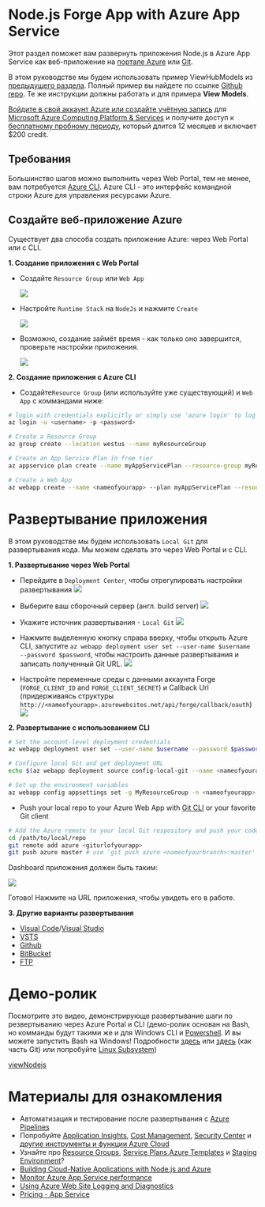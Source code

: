 # Node.js Forge App with Azure App Service

Этот раздел поможет вам развернуть приложения Node.js в Azure App Service как веб-приложение на [портале Azure](https://azure.microsoft.com/en-us/features/azure-portal/) или [Git](https://git-scm.com/). 

В этом руководстве мы будем использовать пример ViewHubModels из [предыдущего раздела](tutorials/viewhubmodels). Полный пример вы найдете по ссылке [Github repo](https://github.com/Autodesk-Forge/learn.forge.viewhubmodels/tree/nodejs). Те же инструкции должны работать и для примера **View Models**.

[Войдите в свой аккаунт Azure или создайте учётную запись](https://signup.azure.com/) для [Microsoft Azure Computing Platform & Services](https://azure.microsoft.com/) и получите доступ к [бесплатному пробному периоду](https://azure.microsoft.com/en-us/free/?cdn=disable), который длится 12 месяцев и включает $200 credit.

## Требования

Большинство шагов можно выполнить через Web Portal, тем не менее, вам потребуется [Azure CLI](https://docs.microsoft.com/en-us/cli/azure/install-azure-cli?view=azure-cli-latest). Azure CLI - это интерфейс командной строки Azure для управления ресурсами Azure. 

## Создайте веб-приложение Azure

Существует два способа создать приложение Azure: через Web Portal или с CLI.

**1. Создание приложения с Web Portal**

- Создайте ```Resource Group``` или ```Web App```

  ![](_media/deployment/azure/create_web_app_1.png)
- Настройте ```Runtime Stack``` на ```NodeJs``` и нажмите ```Create```

  ![](_media/deployment/azure/create_web_app_node.png)
- Возможно, создание займёт время - как только оно завершится, проверьте настройки приложения. 

  ![](_media/deployment/azure/app_dashboard.png)

**2. Создание приложения с Azure CLI**

- Создайте```Resource Group``` (или используйте уже существующий) и ```Web App``` с коммандами ниже:

```bash
# login with credentials explicitly or simply use 'azure login' to log in with a browser session or authorisation code
az login -u <username> -p <password>

# Create a Resource Group
az group create --location westus --name myResourceGroup

# Create an App Service Plan in free tier
az appservice plan create --name myAppServicePlan --resource-group myResourceGroup --sku FREE

# Create a Web App
az webapp create --name <nameofyourapp> --plan myAppServicePlan --resource-group myResourceGroup
```

# Развертывание приложения

В этом руководстве мы будем использовать ```Local Git``` для развертывания кода. Мы можем сделать это через Web Portal и с CLI. 

**1. Развертывание через Web Portal**

- Перейдите в ```Deployment Center```, чтобы отрегулировать настройки развертывания
![](_media/deployment/azure/deployment_settings_1.png)

- Выберите ваш сборочный сервер (англ. build server)
![](_media/deployment/azure/deployment_settings_kudu.png)

- Укажите источник развертывания - ```Local Git```
![](_media/deployment/azure/deployment_settings_localgit_1.png)

- Нажмите выделенную кнопку справа вверху, чтобы открыть Azure CLI, запустите ```az webapp deployment user set --user-name $username --password $password```, чтобы настроить данные развертывания и записать полученный Git URL.
![](_media/deployment/azure/deployment_settings_azure.png)

- Настройте переменные среды с данными аккаунта Forge (```FORGE_CLIENT_ID``` and ```FORGE_CLIENT_SECRET```) и Callback Url (придерживаясь структуры ```http://<nameofyourapp>.azurewebsites.net/api/forge/callback/oauth```)
![](_media/deployment/azure/portalAppSettings.png)

**2. Развертывание с использованием CLI**

``` bash
# Set the account-level deployment credentials
az webapp deployment user set --user-name $username --password $password

# Configure local Git and get deployment URL
echo $(az webapp deployment source config-local-git --name <nameofyourapp> --resource-group <nameofyourresourcegroup> --query url --output tsv)

# Set up the environment variables
az webapp config appsettings set -g MyResourceGroup -n <nameofyourapp> --settings FORGE_CLIENT_ID=<yourForgeAppClientID> FORGE_CLIENT_SECRET=<yourForgeAppSecret> FORGE_CLIENT_SECRET=<yourForgeAppSecret> FORGE_CALLBACK_URL=<yourCallbackURL>
```

- Push your local repo to your Azure Web App with [Git CLI](https://git-scm.com/book/en/v2/Getting-Started-The-Command-Line) or your favorite Git client

```bash
# Add the Azure remote to your local Git respository and push your code
cd /path/to/local/repo
git remote add azure <giturlofyourapp>
git push azure master # use 'git push azure <nameofyourbranch>:master' if you would like to push other local branches than master
```

Dashboard приложения должен быть таким:

![](_media/deployment/azure/app_dashboard.png)

Готово! Нажмите на URL приложения, чтобы увидеть его в работе.

**3. Другие варианты развертывания**
- [Visual Code](https://azure.microsoft.com/en-us/blog/visual-studio-code-and-azure-app-service-a-perfect-fit/)/[Visual Studio](../node)
- [VSTS](https://docs.microsoft.com/en-us/labs/devops/deployazurefunctionswithvsts/)
- [Github](https://blogs.msdn.microsoft.com/benjaminperkins/2017/05/10/deploy-github-source-code-repositories-to-an-azure-app-service/)
- [BitBucket](https://confluence.atlassian.com/bitbucket/deploy-to-microsoft-azure-900820699.html)
- [FTP](https://docs.microsoft.com/en-us/azure/app-service/deploy-ftp)

# Демо-ролик

Посмотрите это видео, демонстрирующе развертывание шаги по резвертыванию через Azure Portal и CLI (демо-ролик основан на Bash, но комманды будут такими же и для Windows CLI и [Powershell](https://docs.microsoft.com/en-us/powershell/scripting/getting-started/getting-started-with-windows-powershell). И вы можете запустить Bash на Windows! Подробности [здесь](http://mingw.org/wiki/msys) или [здесь](https://gitforwindows.org/) (как часть Git) или попробуйте [Linux Subsystem](https://docs.microsoft.com/en-us/windows/wsl/install-win10))

[viewNodejs](https://www.youtube.com/embed/h_b_te0Iza0 ':include :type=iframe width=100% height=400px')

# Материалы для ознакомления
- Автоматизация и тестирование после развертывания с [Azure Pipelines](https://docs.microsoft.com/en-us/azure/devops/pipelines/languages/javascript?view=vsts)
- Попробуйте [Application Insights](https://azure.microsoft.com/en-us/services/monitor/), [Cost Management](https://portal.azure.com/#blade/Microsoft_Azure_Billing/ModernBillingMenuBlade/Overview), [Security Center](https://portal.azure.com/#blade/Microsoft_Azure_Security/SecurityMenuBlade/18) и [другие инструменты и функции Azure Cloud](https://azure.microsoft.com/en-us/services/)
- Узнайте про [Resource Groups](https://docs.microsoft.com/en-us/azure/azure-resource-manager/resource-group-overview), [Service Plans](https://azure.microsoft.com/en-us/pricing/details/app-service/plans/),[Azure Templates](https://azure.microsoft.com/en-us/resources/templates/) и [Staging Environment](https://docs.microsoft.com/en-us/azure/app-service/deploy-staging-slots)?
- [Building Cloud-Native Applications with Node.js and Azure](https://azure.microsoft.com/en-us/resources/building-cloud-native-applications-with-node-js-and-azure/en-us/)
- [Monitor Azure App Service performance](https://docs.microsoft.com/en-us/azure/application-insights/app-insights-azure-web-apps)
- [Using Azure Web Site Logging and Diagnostics](https://azure.microsoft.com/en-us/resources/videos/azure-web-site-logging-and-diagnostics/)
- [Pricing - App Service](https://azure.microsoft.com/en-us/pricing/details/app-service/windows/)
